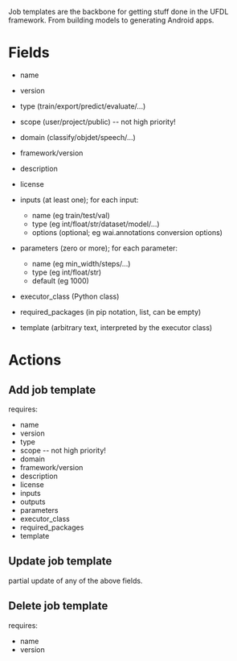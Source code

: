 Job templates are the backbone for getting stuff done in the UFDL framework.
From building models to generating Android apps.

# Fields

  * name
  * version
  * type (train/export/predict/evaluate/...)
  * scope (user/project/public) -- not high priority!
  * domain (classify/objdet/speech/...)
  * framework/version
  * description
  * license
  * inputs (at least one); for each input:

    * name (eg train/test/val)
    * type (eg int/float/str/dataset/model/...)
    * options (optional; eg wai.annotations conversion options)

  * parameters (zero or more); for each parameter:

    * name (eg min_width/steps/...)
    * type (eg int/float/str)
    * default (eg 1000)

  * executor_class (Python class)
  * required_packages (in pip notation, list, can be empty)
  * template (arbitrary text, interpreted by the executor class)


# Actions

## Add job template

requires:

  * name
  * version
  * type
  * scope -- not high priority!
  * domain
  * framework/version
  * description
  * license
  * inputs
  * outputs
  * parameters
  * executor_class
  * required_packages
  * template


## Update job template

partial update of any of the above fields.


## Delete job template

requires:

  * name
  * version

